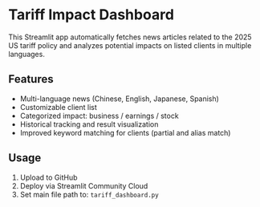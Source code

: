 # Tariff Impact Dashboard

This Streamlit app automatically fetches news articles related to the 2025 US tariff policy and analyzes potential impacts on listed clients in multiple languages.

## Features

- Multi-language news (Chinese, English, Japanese, Spanish)
- Customizable client list
- Categorized impact: business / earnings / stock
- Historical tracking and result visualization
- Improved keyword matching for clients (partial and alias match)

## Usage

1. Upload to GitHub
2. Deploy via Streamlit Community Cloud
3. Set main file path to: `tariff_dashboard.py`
